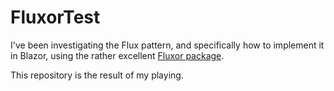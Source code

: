 # FluxorTest

I've been investigating the Flux pattern, and specifically how to implement it in Blazor, using the rather excellent [Fluxor package](https://github.com/mrpmorris/Fluxor "Fluxor project home page").

This repository is the result of my playing.
